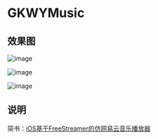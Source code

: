 # GKWYMusic

## 效果图
![image](https://github.com/QuintGao/GKWYMusic/blob/master/list_play.gif)

![image](https://github.com/QuintGao/GKWYMusic/blob/master/album.gif)

![image](https://github.com/QuintGao/GKWYMusic/blob/master/artist.gif)

## 说明
简书：[iOS基于FreeStreamer的仿网易云音乐播放器](https://www.jianshu.com/p/9ce8fe684924)



